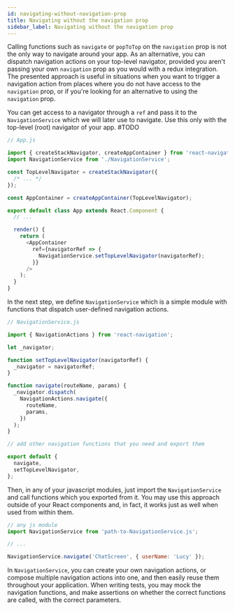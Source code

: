 ```yaml
---
id: navigating-without-navigation-prop
title: Navigating without the navigation prop
sidebar_label: Navigating without the navigation prop
---
```


Calling functions such as `navigate` or `popToTop` on the `navigation` prop is not the only way to navigate around your app. As an alternative, you can dispatch navigation actions on your top-level navigator, provided you aren't passing your own `navigation` prop as you would with a redux integration. The presented approach is useful in situations when you want to trigger a navigation action from places where you do not have access to the `navigation` prop, or if you're looking for an alternative to using the `navigation` prop.

You can get access to a navigator through a `ref` and pass it to the `NavigationService` which we will later use to navigate. Use this only with the top-level (root) navigator of your app.
#TODO

```javascript
// App.js

import { createStackNavigator, createAppContainer } from 'react-navigation';
import NavigationService from './NavigationService';

const TopLevelNavigator = createStackNavigator({
  /* ... */
});

const AppContainer = createAppContainer(TopLevelNavigator);

export default class App extends React.Component {
  // ...

  render() {
    return (
      <AppContainer
        ref={navigatorRef => {
          NavigationService.setTopLevelNavigator(navigatorRef);
        }}
      />
    );
  }
}
```

In the next step, we define `NavigationService` which is a simple module with functions that dispatch user-defined navigation actions.

```javascript
// NavigationService.js

import { NavigationActions } from 'react-navigation';

let _navigator;

function setTopLevelNavigator(navigatorRef) {
  _navigator = navigatorRef;
}

function navigate(routeName, params) {
  _navigator.dispatch(
    NavigationActions.navigate({
      routeName,
      params,
    })
  );
}

// add other navigation functions that you need and export them

export default {
  navigate,
  setTopLevelNavigator,
};
```

Then, in any of your javascript modules, just import the `NavigationService` and call functions which you exported from it. You may use this approach outside of your React components and, in fact, it works just as well when used from within them.

```javascript
// any js module
import NavigationService from 'path-to-NavigationService.js';

// ...

NavigationService.navigate('ChatScreen', { userName: 'Lucy' });
```

In `NavigationService`, you can create your own navigation actions, or compose multiple navigation actions into one, and then easily reuse them throughout your application. When writing tests, you may mock the navigation functions, and make assertions on whether the correct functions are called, with the correct parameters.
